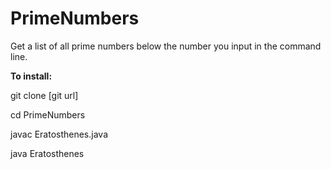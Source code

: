 PrimeNumbers
============

Get a list of all prime numbers below the number you input in  the command line.


<b>To install:</b>

git clone [git url]

cd PrimeNumbers

javac Eratosthenes.java

java Eratosthenes

